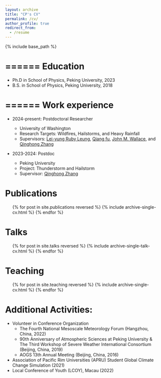 ```yaml
---
layout: archive
title: "CP's CV"
permalink: /cv/
author_profile: true
redirect_from:
  - /resume
---
```


{% include base_path %}

======
Education
======
* Ph.D in School of Physics, Peking University, 2023
* B.S. in School of Physics, Peking University, 2018

======
Work experience
======
* 2024-present: Postdoctoral Researcher
  * University of Washington
  * Research Targets: Wildfires, Hailstorms, and Heavy Rainfall
  * Supervisors: [Lei-yung Ruby Leung](https://www.pnnl.gov/people/lai-yung-ruby-leung), [Qiang fu](https://atmos.washington.edu/~qfu/), [John M. Wallace](https://www.atmos.washington.edu/wallace/), and [Qinghong Zhang](https://www.researchgate.net/profile/Qinghong-Zhang-6)
    
* 2023-2024: Postdoc
  * Peking University
  * Project: Thunderstorm and Hailstorm
  * Supervisor: [Qinghong Zhang](https://faculty.pku.edu.cn/zhangqinghong/zh_CN/index.htm)


Publications
======
  <ul>{% for post in site.publications reversed %}
    {% include archive-single-cv.html %}
  {% endfor %}</ul>

  
Talks
======
  <ul>{% for post in site.talks reversed %}
    {% include archive-single-talk-cv.html  %}
  {% endfor %}</ul>

  
Teaching
======
  <ul>{% for post in site.teaching reversed %}
    {% include archive-single-cv.html %}
  {% endfor %}</ul>

  
Additional Activities:
======
* Volunteer in Conference Organization
  * The Fourth National Mesoscale Meteorology Forum (Hangzhou, China, 2022)
  * 90th Anniversary of Atmospheric Sciences at Peking University & The Third Workshop of Severe Weather International Consortium (Beijing, China, 2019)
  * AOGS 13th Annual Meeting (Beijing, China, 2016)
* Association of Pacific Rim Universities (APRU) Student Global Climate Change Simulation (2021)
* Local Conference of Youth (LCOY), Macau (2022)

